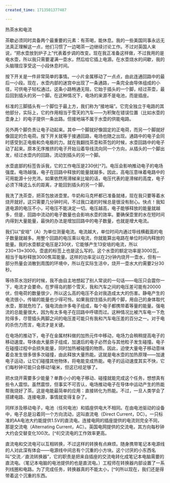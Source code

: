```yaml
---
created_time: 1713501377487

---
```

热茶水和电流

茶歇必须同时具备两个最重要的元素：有茶喝，能休息。我的一些美国同事永远无法真正理解这一点，他们习惯了一边喝茶一边继续讨论工作。不过对英国人来说，“把水壶放到炉子上”代表着步调的改变。现在我正准备这样做，不过我用的是电水壶，所以我只需要灌满一壶水，然后给它插上电源。在水壶烧水的间歇，我的头脑理应享受这一小段休息时间。

按下开关是一件非常简单的事情。一小片金属移动了一点点，由此连通回路中的最后一小段。现在，水壶内部的迷宫中出现了一条通路，一条完全由导体组成的小径，可供电子轻松通过。这条小路畅通无阻，它始于插头的一个脚，经过茶壶，最后回到插头的另一个脚。在这种情况下，电场的来源不是电池，而是插座。

标准的三脚插头有一个脚位于最上方，我们称为“接地端”。它完全独立于电路的其他部分，实际上，它的作用相当于雪天的汽车——为积聚在错误位置（比如水壶的壶身上）的电子提供一条出路。但接地端不属于水壶的供能电路。

另外两个脚负责让电子动起来。其中一个脚就好像固定的正电荷，而另一个脚就好像固定的负电荷。按下开关就等于接通回路，电场也随之出现。通路中的电子会同时感受到正电极和负电极的力。就在我翻找茶壶和茶包的时候，水壶回路中的电子动了起来。原本无序推挤的电子开始沿着导线流向同一个方向，从插头的一个脚出发，经过水壶内的回路，流动到插头的另一个脚。

水壶底部的标签告诉我，它的工作电压是230伏[^7]。电压会影响推动电子的电场强度。电场越强，电子在回路中释放的能量就越多。因此，高电压意味着电路中的可用能源十分充沛。如果依然用滑梯来比喻的话，电压代表的是滑梯的高度，电子必须下降这么长的距离，才能回到插头的另一个脚。

我洗了洗茶壶，把茶包放进壶里。牛奶和马克杯都已准备就绪，现在我只要等着水烧开就好。这只需要几分钟时间，不过我口渴的时候总是很没有耐心。快点！我知道电源的电压不小，可电压不能决定一切。电压越高，电子能够释放的能量就越多，但是，回路中流动的电子数量也会影响水壶的效率。要确保壶里的水在短时间内得到大量能量，最快的办法是增加回路中的电子数量，也就是增大电流。

我们以“安培”（A）为单位测量电流。电流越大，单位时间内通过导线横截面的电子数量就越多。用整个回路的电压乘以电流，你就能算出电路在单位时间内释放的能量。我的水壶额定电压是230伏，它能够产生13安培的电流，所以230×13≈3000。壶底的标签上也是这么写的。这个水壶的额定功率是3000瓦，相当于每秒释放3000焦耳能量。这样的功率足以在2分钟内烧开一壶水，但有一部分热量会消散到周围的环境中，所以在实际生活中，烧开一壶水大约需要2分30秒。

等待茶水泡好的时候，我不由自主地想起了别人常说的一句话——电压只会震你一下，电流才会要命。在罗得岛的那个雪天，我和汽车之间的电压差可能有20000伏，但电荷的数量很少，所以这么高的电压不会对我造成太大的伤害。静电产生的电流很小，传输的能量也少得可怜。如果我捏住插头的两个脚，用自己的身体取代水壶，那就危险了。强电流由许多电子组成，每个电子都携带着等量的能量。强电流的总能量很大，因为有太多电子在回路中呼啸而过。这种情况比被汽车电一下危险得多，尽管插头两脚之间的电压差可能只有我和汽车电压差的百分之一。对于电的杀伤力而言，电流才是关键。

在电场的推动下，电子在金属材料做的加热元件中移动，电场力会稍稍提高电子的移动速度。导体由大量原子组成，加速后的电子必然会与其他粒子发生碰撞。电子在碰撞过程中会损失能量，同时加热被碰撞的物质。因此，迫使大量电子移动意味着会发生很多很多次碰撞，由此释放大量热能。这就是电水壶的加热原理——加速电子运动，让它们碰撞其他物体，将电能变成热能。电子的运动速度其实不快，它们每秒钟可能只会移动1毫米，但这已经足够了。

把水烧开需要多少能量？单靠小小的电子移动、碰撞就能完成这个任务，想想真有些令人震惊。虽然震惊，但事实不可否认，电场推动电子在导体中运动产生的热能帮我烧好了茶。这是电能最简单的应用：直接转化为热能。不过，一旦人类学会了搭建电路、连接电源，事情就变得复杂了。

同样涉及移动电子，电池（任何电池）和插座供电大不相同。在由电池驱动的设备中，电子总是沿着同一个方向流动，这叫直流电（Direct Current，DC）。一只标准的AA电池大约能提供1.5V的直流电。连接电网的插座提供的电流则完全不同，那是交流电（Alternating Current，AC）。英国电网提供的交流电，其方向每秒钟大约会交替变化100次。[^8]交流电的工作效率更高。

直流电和交流电可以互相转换，不过这样的转换有点麻烦。随身携带笔记本电源线的人对此深有体会——电源线中间总有个沉重的小方块。这个讨厌的小东西名叫“交流／直流转换器”，它的职责是把来自插座的交流电转化成笔记本电脑需要的直流电。（笔记本电脑的电池提供的也是直流电。）工程师在转换器内部设置了一系列线圈和电路。为了完成任务，转换器真的不能太小，[^9]所以现在，我们还是得带着这个沉重的东西。